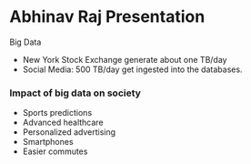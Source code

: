 # Abhinav Raj Presentation

Big Data

- New York Stock Exchange generate about
one TB/day
- Social Media: 500 TB/day get ingested
into the databases.

### **Impact of big data on society**

- Sports predictions
- Advanced healthcare
- Personalized advertising
- Smartphones
- Easier commutes
